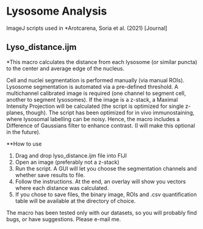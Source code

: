 # Lysosome Analysis
ImageJ scripts used in *Arotcarena, Soria et al. (2021) [Journal]

## Lyso_distance.ijm
*This macro calculates the distance from each lysosome (or similar puncta) to the center and average edge of the nucleus.

Cell and nuclei segmentation is performed manually (via manual ROIs). Lysosome segmentation is automated via a pre-defined threshold.
A multichannel calibrated image is required (one channel to segment cell, another to segment lysosomes).
If the image is a z-stack, a Maximal Intensity Projection will be calculated (the script is optimized for single z-planes, though).
The script has been optimized for in vivo immunostaining, where lysosomal labelling can be noisy. Hence, the macro includes a Difference of Gaussians filter to enhance contrast. (I will make this optional in the future).

**How to use

1. Drag and drop lyso_distance.ijm file into FIJI
2. Open an image (preferably not a z-stack)
3. Run the script. A GUI will let you choose the segmentation channels and whether save results to file.
4. Follow the instructions. At the end, an overlay will show you vectors where each distance was calculated.
5. If you chose to save files, the binary image, ROIs and .csv quantification table will be available at the directory of choice.

The macro has been tested only with our datasets, so you will probably find bugs, or have suggestions. Please e-mail me.
